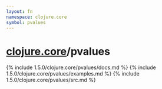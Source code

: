 ```yaml
---
layout: fn
namespace: clojure.core
symbol: pvalues
---
```


# [clojure.core](../)/pvalues

{% include 1.5.0/clojure.core/pvalues/docs.md %}
{% include 1.5.0/clojure.core/pvalues/examples.md %}
{% include 1.5.0/clojure.core/pvalues/src.md %}

